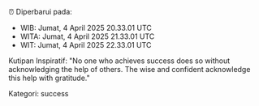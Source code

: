 ⏰ Diperbarui pada:
- WIB: Jumat, 4 April 2025 20.33.01 UTC
- WITA: Jumat, 4 April 2025 21.33.01 UTC
- WIT: Jumat, 4 April 2025 22.33.01 UTC

Kutipan Inspiratif:
"No one who achieves success does so without acknowledging the help of others. The wise and confident acknowledge this help with gratitude."


Kategori: success

